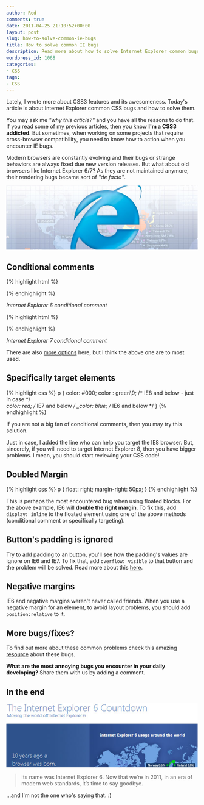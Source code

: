 ```yaml
---
author: Red
comments: true
date: 2011-04-25 21:10:52+00:00
layout: post
slug: how-to-solve-common-ie-bugs
title: How to solve common IE bugs
description: Read more about how to solve Internet Explorer common bugs.
wordpress_id: 1068
categories:
- CSS
tags:
- CSS
---
```


Lately, I wrote more about CSS3 features and its awesomeness. Today's article is about Internet Explorer common CSS bugs and how to solve them.

You may ask me _"why this article?"_ and you have all the reasons to do that. If you read some of my previous articles, then you know **I'm a CSS3 addicted**. But sometimes, when working on some projects that require cross-browser compatibility, you need to know how to action when you encounter IE bugs.

Modern browsers are constantly evolving and their bugs or strange behaviors are always fixed due new version releases. But what about old browsers like Internet Explorer 6/7? As they are not maintained anymore, their rendering bugs became sort of _"de facto"_.

![Internet Explorer common bugs](/wp-content/uploads/2011/04/ie-common-bugs.jpg)

<!-- more -->

## Conditional comments

{% highlight html %}
<!--[if IE 6]>
        IE6 stuff
<![endif]-->
{% endhighlight %}

_Internet Explorer 6 conditional comment_

{% highlight html %}
<!--[if IE 7]>
        IE7 stuff
<![endif]-->
{% endhighlight %}

_Internet Explorer 7 conditional comment_

There are also [more options](http://msdn.microsoft.com/en-us/library/ms537512%28v=vs.85%29.aspx) here, but I think the above one are to most used.

## Specifically target elements

{% highlight css %}
p {
  color: #000;
  color : green\9; /* IE8 and below - just in case */  
  *color: red; /* IE7 and below */
  _color: blue; /* IE6 and below */
}
{% endhighlight %}

If you are not a big fan of conditional comments, then you may try this solution. 

Just in case, I added the line who can help you target the IE8 browser. But, sincerely, if you will need to target Internet Explorer 8, then you have bigger problems. I mean, you should start reviewing your CSS code!



## Doubled Margin

{% highlight css %}
p {
  float: right;
  margin-right: 50px;
}
{% endhighlight %}

This is perhaps the most encountered bug when using floated blocks. For the above example, IE6 will **double the right margin**. To fix this, add `display: inline` to the floated element using one of the above methods (conditional comment or specifically targeting).

## Button's padding is ignored

Try to add padding to an button, you'll see how the padding's values are ignore on IE6 and IE7. To fix that, add `overflow: visible` to that button and the problem will be solved. Read more about this [here](http://www.mrkirkland.com/internet-explorer-submit-button-horizontal-padding/).

## Negative margins

IE6 and negative margins weren't never called friends. When you use a negative margin for an element, to avoid layout problems, you should add `position:relative` to it.

## More bugs/fixes?

To find out more about these common problems check this amazing [resource](http://www.positioniseverything.net/explorer.html) about these bugs. 

**What are the most annoying bugs you encounter in your daily developing?** Share them with us by adding a comment.

## In the end

[![IE6 countdown](/wp-content/uploads/2011/04/ie6-countdown.jpg)](http://ie6countdown.com/)

> Its name was Internet Explorer 6. Now that we’re in 2011, in an era of modern web standards, it’s time to say goodbye.

...and I'm not the one who's saying that. :)